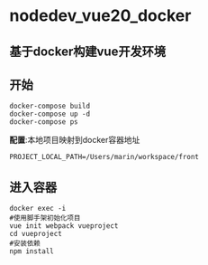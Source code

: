# nodedev_vue20_docker

## 基于docker构建vue开发环境

## 开始
```
docker-compose build
docker-compose up -d
docker-compose ps

```
**配置**:本地项目映射到docker容器地址

```
PROJECT_LOCAL_PATH=/Users/marin/workspace/front
```

## 进入容器

```
docker exec -i
#使用脚手架初始化项目
vue init webpack vueproject
cd vueproject
#安装依赖
npm install

```
